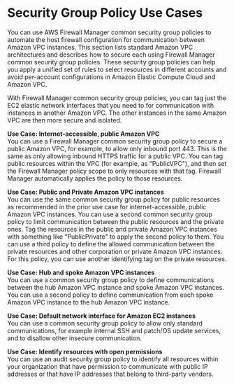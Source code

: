 # Security Group Policy Use Cases<a name="security-group-policies-use-cases"></a>

You can use AWS Firewall Manager common security group policies to automate the host firewall configuration for communication between Amazon VPC instances\. This section lists standard Amazon VPC architectures and describes how to secure each using Firewall Manager common security group policies\. These security group policies can help you apply a unified set of rules to select resources in different accounts and avoid per\-account configurations in Amazon Elastic Compute Cloud and Amazon VPC\. 

With Firewall Manager common security group policies, you can tag just the EC2 elastic network interfaces that you need to for communication with instances in another Amazon VPC\. The other instances in the same Amazon VPC are then more secure and isolated\. 

**Use Case: Internet\-accessible, public Amazon VPC**  
You can use a Firewall Manager common security group policy to secure a public Amazon VPC, for example, to allow only inbound port 443\. This is the same as only allowing inbound HTTPS traffic for a public VPC\. You can tag public resources within the VPC \(for example, as "PublicVPC"\), and then set the Firewall Manager policy scope to only resources with that tag\. Firewall Manager automatically applies the policy to those resources\.

**Use Case: Public and Private Amazon VPC instances**  
You can use the same common security group policy for public resources as recommended in the prior use case for internet\-accessible, public Amazon VPC instances\. You can use a second common security group policy to limit communication between the public resources and the private ones\. Tag the resources in the public and private Amazon VPC instances with something like "PublicPrivate" to apply the second policy to them\. You can use a third policy to define the allowed communication between the private resources and other corporation or private Amazon VPC instances\. For this policy, you can use another identifying tag on the private resources\. 

**Use Case: Hub and spoke Amazon VPC instances**  
You can use a common security group policy to define communications between the hub Amazon VPC instance and spoke Amazon VPC instances\. You can use a second policy to define communication from each spoke Amazon VPC instance to the hub Amazon VPC instance\. 

**Use Case: Default network interface for Amazon EC2 instances**  
You can use a common security group policy to allow only standard communications, for example internal SSH and patch/OS update services, and to disallow other insecure communication\. 

**Use Case: Identify resources with open permissions**  
You can use an audit security group policy to identify all resources within your organization that have permission to communicate with public IP addresses or that have IP addresses that belong to third\-party vendors\.